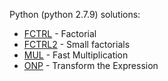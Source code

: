 Python (python 2.7.9) solutions:

- [FCTRL](FCTRL/solution.py) - Factorial
- [FCTRL2](FCTRL2/solution.py) - Small factorials
- [MUL](MUL/solution.py) - Fast Multiplication
- [ONP](ONP/solution.py) - Transform the Expression

